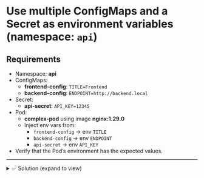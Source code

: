 # Use multiple ConfigMaps and a Secret as environment variables (namespace: `api`)

## Requirements
- Namespace: **api**
- ConfigMaps:
  - **frontend-config**: `TITLE=Frontend`
  - **backend-config**: `ENDPOINT=http://backend.local`
- Secret:
  - **api-secret**: `API_KEY=12345`
- Pod:
  - **complex-pod** using image **nginx:1.29.0**
  - Inject env vars from:
    - `frontend-config` → env `TITLE`
    - `backend-config` → env `ENDPOINT`
    - `api-secret` → env `API_KEY`
- Verify that the Pod’s environment has the expected values.

---

<details><summary>✅ Solution (expand to view)</summary>
  
```bash
# ConfigMaps
kubectl -n api create cm frontend-config --from-literal TITLE=Frontend
kubectl -n api create cm backend-config  --from-literal ENDPOINT='http://backend.local'

# Secret
kubectl -n api create secret generic api-secret --from-literal API_KEY=12345

# Pod
kubectl apply -f - <<'EOF'
apiVersion: v1
kind: Pod
metadata:
  name: complex-pod
  namespace: api
spec:
  containers:
  - name: complex-pod
    image: nginx:1.29.0
    envFrom:
    - configMapRef:
        name: frontend-config
    - configMapRef:
        name: backend-config
    - secretRef:
        name: api-secret
EOF

# Verify
kubectl -n api wait --for=condition=Ready pod/complex-pod --timeout=90s
kubectl -n api exec complex-pod -- env | egrep '^(TITLE|ENDPOINT|API_KEY)='

```
</details> 
